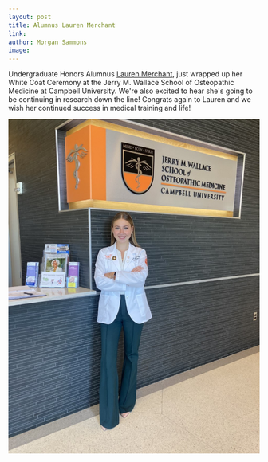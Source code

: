 ```yaml
---
layout: post
title: Alumnus Lauren Merchant 
link: 
author: Morgan Sammons
image: 
---
```


Undergraduate Honors Alumnus [Lauren Merchant](/team/lauren-merchant/), just wrapped up her White Coat Ceremony at the Jerry M. Wallace School of Osteopathic Medicine at Campbell University. We're also excited to hear she's going to be continuing in research down the line! Congrats again to Lauren and we wish her continued success in medical training and life!

![](/images/news/merchant_campbell_med_1.jpg)



